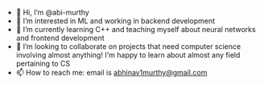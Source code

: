 - 👋 Hi, I’m @abi-murthy
- 👀 I’m interested in ML and working in backend development
- 🌱 I’m currently learning C++ and teaching myself about neural networks and frontend development
- 💞️ I’m looking to collaborate on projects that need computer science involving almost anything! I'm happy to learn about almost any field pertaining to CS
- 📫 How to reach me: email is abhinav1murthy@gmail.com

<!---
abi-murthy/abi-murthy is a ✨ special ✨ repository because its `README.md` (this file) appears on your GitHub profile.
You can click the Preview link to take a look at your changes.
--->
